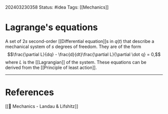 202403230358
Status: #idea
Tags: [[Mechanics]]

# Lagrange's equations

A set of 2*s* second-order [[Differential equation]]s in $q(t)$ that describe a mechanical system of *s* degrees of freedom. They are of the form
$$\frac{\partial L}{dq} - \frac{d}{dt}\frac{\partial L}{\partial \dot q} = 0,$$
where $L$ is the [[Lagrangian]] of the system. These equations can be derived from the [[Principle of least action]].


___
# References
[[📕 Mechanics - Landau & Lifshitz]]
